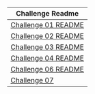 

Challenge Readme                                                                  |
--------------------------------------------------------------------------------- |
[Challenge 01 README](challenge01/README.md)                                   |
[Challenge 02 README](challenge02/README.md)                                                      |                 
[Challenge 03 README](challenge03/README.md)                                                      |                 
[Challenge 04 README](challenge04/README.md)                                                      |                 
[Challenge 06 README](challenge06/README.md)                                                      |                 
[Challenge 07](challenge07/README.md)                                                      |                 
